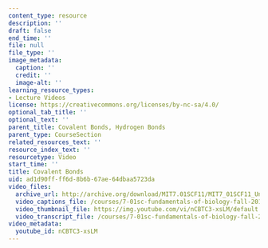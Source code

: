 ```yaml
---
content_type: resource
description: ''
draft: false
end_time: ''
file: null
file_type: ''
image_metadata:
  caption: ''
  credit: ''
  image-alt: ''
learning_resource_types:
- Lecture Videos
license: https://creativecommons.org/licenses/by-nc-sa/4.0/
optional_tab_title: ''
optional_text: ''
parent_title: Covalent Bonds, Hydrogen Bonds
parent_type: CourseSection
related_resources_text: ''
resource_index_text: ''
resourcetype: Video
start_time: ''
title: Covalent Bonds
uid: ad1d90ff-ff6d-8b6b-67ae-64dbaa5723da
video_files:
  archive_url: http://archive.org/download/MIT7.01SCF11/MIT7_01SCF11_Un1Ses2_Rec_300k.mp4
  video_captions_file: /courses/7-01sc-fundamentals-of-biology-fall-2011/be04b9edefe9546d912977d72513041d_nCBTC3-xsLM.vtt
  video_thumbnail_file: https://img.youtube.com/vi/nCBTC3-xsLM/default.jpg
  video_transcript_file: /courses/7-01sc-fundamentals-of-biology-fall-2011/1164f659af53aa6bf0290ef2a2b016f4_nCBTC3-xsLM.pdf
video_metadata:
  youtube_id: nCBTC3-xsLM
---
```

